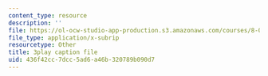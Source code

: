 ```yaml
---
content_type: resource
description: ''
file: https://ol-ocw-studio-app-production.s3.amazonaws.com/courses/8-04-quantum-physics-i-spring-2016/436f42cc7dcc5ad6a46b320789b090d7_EdRkQmmq7vk.vtt
file_type: application/x-subrip
resourcetype: Other
title: 3play caption file
uid: 436f42cc-7dcc-5ad6-a46b-320789b090d7
---
```

